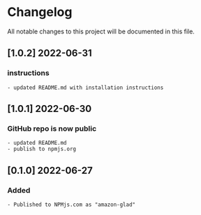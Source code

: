 # Changelog
All notable changes to this project will be documented in this file.

## [1.0.2]  2022-06-31
### instructions
    - updated README.md with installation instructions

## [1.0.1]  2022-06-30
### GitHub repo is now public
    - updated README.md
    - publish to npmjs.org 

## [0.1.0]  2022-06-27
### Added
    - Published to NPMjs.com as "amazon-glad"
